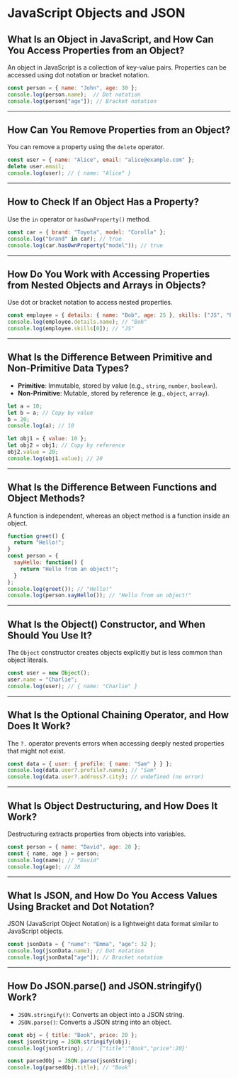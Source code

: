 # JavaScript Objects and JSON

## What Is an Object in JavaScript, and How Can You Access Properties from an Object?
An object in JavaScript is a collection of key-value pairs. Properties can be accessed using dot notation or bracket notation.

```javascript
const person = { name: "John", age: 30 };
console.log(person.name);  // Dot notation
console.log(person["age"]); // Bracket notation
```

---
## How Can You Remove Properties from an Object?
You can remove a property using the `delete` operator.

```javascript
const user = { name: "Alice", email: "alice@example.com" };
delete user.email;
console.log(user); // { name: "Alice" }
```

---
## How to Check If an Object Has a Property?
Use the `in` operator or `hasOwnProperty()` method.

```javascript
const car = { brand: "Toyota", model: "Corolla" };
console.log("brand" in car); // true
console.log(car.hasOwnProperty("model")); // true
```

---
## How Do You Work with Accessing Properties from Nested Objects and Arrays in Objects?
Use dot or bracket notation to access nested properties.

```javascript
const employee = { details: { name: "Bob", age: 25 }, skills: ["JS", "React"] };
console.log(employee.details.name); // "Bob"
console.log(employee.skills[0]); // "JS"
```

---
## What Is the Difference Between Primitive and Non-Primitive Data Types?
- **Primitive**: Immutable, stored by value (e.g., `string`, `number`, `boolean`).
- **Non-Primitive**: Mutable, stored by reference (e.g., `object`, `array`).

```javascript
let a = 10;
let b = a; // Copy by value
b = 20;
console.log(a); // 10

let obj1 = { value: 10 };
let obj2 = obj1; // Copy by reference
obj2.value = 20;
console.log(obj1.value); // 20
```

---
## What Is the Difference Between Functions and Object Methods?
A function is independent, whereas an object method is a function inside an object.

```javascript
function greet() {
  return "Hello!";
}
const person = {
  sayHello: function() {
    return "Hello from an object!";
  }
};
console.log(greet()); // "Hello!"
console.log(person.sayHello()); // "Hello from an object!"
```

---
## What Is the Object() Constructor, and When Should You Use It?
The `Object` constructor creates objects explicitly but is less common than object literals.

```javascript
const user = new Object();
user.name = "Charlie";
console.log(user); // { name: "Charlie" }
```

---
## What Is the Optional Chaining Operator, and How Does It Work?
The `?.` operator prevents errors when accessing deeply nested properties that might not exist.

```javascript
const data = { user: { profile: { name: "Sam" } } };
console.log(data.user?.profile?.name); // "Sam"
console.log(data.user?.address?.city); // undefined (no error)
```

---
## What Is Object Destructuring, and How Does It Work?
Destructuring extracts properties from objects into variables.

```javascript
const person = { name: "David", age: 28 };
const { name, age } = person;
console.log(name); // "David"
console.log(age); // 28
```

---
## What Is JSON, and How Do You Access Values Using Bracket and Dot Notation?
JSON (JavaScript Object Notation) is a lightweight data format similar to JavaScript objects.

```javascript
const jsonData = { "name": "Emma", "age": 32 };
console.log(jsonData.name); // Dot notation
console.log(jsonData["age"]); // Bracket notation
```

---
## How Do JSON.parse() and JSON.stringify() Work?
- `JSON.stringify()`: Converts an object into a JSON string.
- `JSON.parse()`: Converts a JSON string into an object.

```javascript
const obj = { title: "Book", price: 20 };
const jsonString = JSON.stringify(obj);
console.log(jsonString); // '{"title":"Book","price":20}'

const parsedObj = JSON.parse(jsonString);
console.log(parsedObj.title); // "Book"

